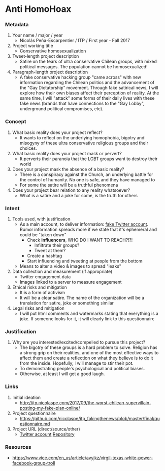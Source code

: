 # Anti HomoHoax

### Metadata
1. Your name / major / year
	- Nicolás Peña-Escarpentier / ITP / First year - Fall 2017
2. Project working title
	- Conservative homosexualization
3. Tweet-length project description
	- Satire on the fears of ultra conservative Chilean groups, with mixed political messages. The population cannot be homosexualized!
4. Paragraph-length project description
	- A fake conservative hacking group "came across" with new information regarding the Chilean politics and the advancement of the "Gay Dictatorship" movement. Through fake satirical news, I will explore how their own biases affect their perception of reality. At the same time, I will "attack" some forms of their daily lives with these fake news (brands that have connections to the "Gay Lobby", underground political compromises, etc).


### Concept
1. What basic reality does your project reflect?
	- It wants to reflect on the underlying homophobia, bigotry and misogyny of these ultra conservative religious groups and their choices.
2. What basic reality does your project mask or pervert?
	- It perverts their paranoia that the LGBT groups want to destroy their world
3. Does your project mask the absence of a basic reality?
	- There is a conspiracy against the Church, an underlying battle for the control of humanity. No one is safe, and they have managed to
	- For some the satire will be a truthful phenomena
4. Does your project bear relation to any reality whatsoever?
	- What is a satire and a joke for some, is the truth for others


### Intent
1. Tools used, with justification
	- As a main account, to deliver information: [fake Twitter account](https://twitter.com/sfuerzaconserva). Rumor information spreads more if we state that it's ephemeral and could be "taken down"
		- Check **influencers**, WHO DO I WANT TO REACH?!?!
			- Infiltrate their groups?
			- Tweet at them?
		- Create a hashtag
		- Start influencing and tweeting at people from the bottom
	- Means to alter a video & images to spread "leaks"
2. Data collection and measurement (if appropriate)
	- Twitter engagement data
	- Images linked to a server to measure engagement
3. Ethical risks and mitigation
	- It is a form of activism
	- It will be a clear satire. The name of the organization will be a translation for satire, joke or something similar
4. Legal risks and mitigation
	- I will put html comments and watermarks stating that everything is a joke. If someone looks for it, it will clearly link to this questionnaire


### Justification
1. Why are you interested/excited/compelled to pursue this project?
	- The bigotry of these groups is a hard problem to solve. Religion has a strong grip on their realities, and one of the most effective ways to affect them and create a reflection on what they believe is to do it from the inside. Hopefully, I will manage to stir their pot.
	- To demonstrating people's psychological and political biases.
	- Otherwise, at least I will get a good laugh.


### Links
1. Initial ideation
	- http://itp.nicolaspe.com/2017/09/the-worst-chilean-supervillain-posting-my-fake-plan-online/
2. Project questionnaire
	- https://github.com/nicolaspe/itp_fakingthenews/blob/master/final/questionnaire.md
3. Project URL (direct/source/other)
	- [Twitter account](https://twitter.com/sfuerzaconserva) [Repository](https://github.com/nicolaspe/itp_fakingthenews/tree/master/final)

### Resources
- https://www.vice.com/en_us/article/avyjkz/virgil-texas-white-power-facebook-group-troll
